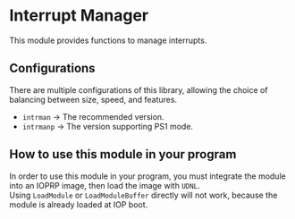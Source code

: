 # Interrupt Manager

This module provides functions to manage interrupts.  

## Configurations

There are multiple configurations of this library, allowing the choice of
balancing between size, speed, and features.

*   `intrman` -> The recommended version.  
*   `intrmanp` -> The version supporting PS1 mode.  

## How to use this module in your program

In order to use this module in your program, you must integrate the module into
an IOPRP image, then load the image with `UDNL`.\
Using `LoadModule` or `LoadModuleBuffer` directly will not work, because the
module is already loaded at IOP boot.
